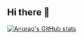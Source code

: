 ## Hi there 👋
[![Anurag's GitHub stats](https://github-readme-stats.vercel.app/api?username=HSantana04)](https://github.com/anuraghazra/github-readme-stats)
<!--
**HSantana04/HSantana04** is a ✨ _special_ ✨ repository because its `README.md` (this file) appears on your GitHub profile.

Here are some ideas to get you started:

- 🔭 I’m currently working on ...
- 🌱 I’m currently learning ...
- 👯 I’m looking to collaborate on ...
- 🤔 I’m looking for help with ...
- 💬 Ask me about ...
- 📫 How to reach me: ...
- 😄 Pronouns: ...
- ⚡ Fun fact: ...
-->
